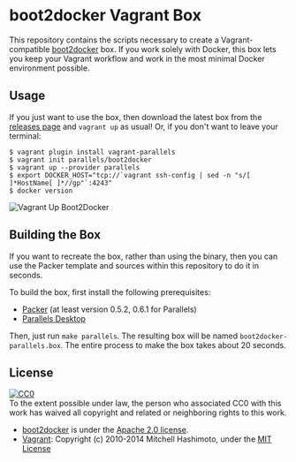 # boot2docker Vagrant Box

This repository contains the scripts necessary to create a Vagrant-compatible
[boot2docker](https://github.com/boot2docker/boot2docker) box. If you work solely
with Docker, this box lets you keep your Vagrant workflow and work in the
most minimal Docker environment possible.

## Usage

If you just want to use the box, then download the latest box from
the [releases page](https://github.com/Parallels/boot2docker-vagrant-box/releases)
and `vagrant up` as usual! Or, if you don't want to leave your terminal:

    $ vagrant plugin install vagrant-parallels
    $ vagrant init parallels/boot2docker
    $ vagrant up --provider parallels
    $ export DOCKER_HOST="tcp://`vagrant ssh-config | sed -n "s/[ ]*HostName[ ]*//gp"`:4243"
    $ docker version

![Vagrant Up Boot2Docker](https://raw.github.com/Parallels/boot2docker-vagrant-box/master/readme_image.gif)

## Building the Box

If you want to recreate the box, rather than using the binary, then
you can use the Packer template and sources within this repository to
do it in seconds.

To build the box, first install the following prerequisites:

  * [Packer](http://www.packer.io) (at least version 0.5.2, 0.6.1 for Parallels)
  * [Parallels Desktop](http://www.parallels.com/products/desktop/)

Then, just run `make parallels`. The resulting box will be named `boot2docker-parallels.box`.
The entire process to make the box takes about 20 seconds.

## License

[![CC0](http://i.creativecommons.org/p/zero/1.0/88x31.png)](http://creativecommons.org/publicdomain/zero/1.0/)  
To the extent possible under law, the person who associated CC0 with this work has waived all copyright and related or neighboring rights to this work.

- [boot2docker](http://boot2docker.io/) is under the [Apache 2.0 license](http://www.apache.org/licenses/LICENSE-2.0).
- [Vagrant](http://www.vagrantup.com/): Copyright (c) 2010-2014 Mitchell Hashimoto, under the [MIT License](https://github.com/mitchellh/vagrant/blob/master/LICENSE)
